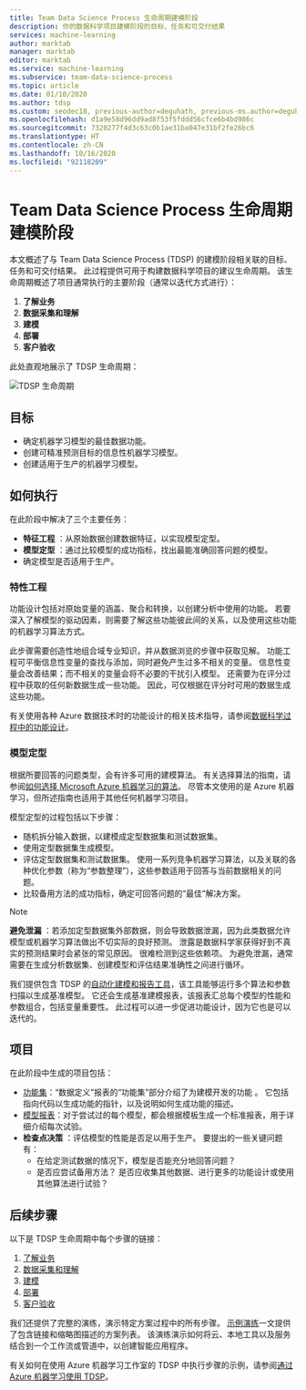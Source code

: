 ```yaml
---
title: Team Data Science Process 生命周期建模阶段
description: 你的数据科学项目建模阶段的目标、任务和可交付结果
services: machine-learning
author: marktab
manager: marktab
editor: marktab
ms.service: machine-learning
ms.subservice: team-data-science-process
ms.topic: article
ms.date: 01/10/2020
ms.author: tdsp
ms.custom: seodec18, previous-author=deguhath, previous-ms.author=deguhath
ms.openlocfilehash: d1a9e58d96dd9ad8f53f5fddd56cfce6b4bd986c
ms.sourcegitcommit: 7320277f4d3c63c0b1ae31ba047e31bf2fe26bc6
ms.translationtype: HT
ms.contentlocale: zh-CN
ms.lasthandoff: 10/16/2020
ms.locfileid: "92118209"
---
```

# <a name="modeling-stage-of-the-team-data-science-process-lifecycle"></a>Team Data Science Process 生命周期建模阶段

本文概述了与 Team Data Science Process (TDSP) 的建模阶段相关联的目标、任务和可交付结果。 此过程提供可用于构建数据科学项目的建议生命周期。 该生命周期概述了项目通常执行的主要阶段（通常以迭代方式进行）：

   1. **了解业务**
   2. **数据采集和理解**
   3. **建模**
   4. **部署**
   5. **客户验收**

此处直观地展示了 TDSP 生命周期：

![TDSP 生命周期](./media/lifecycle/tdsp-lifecycle2.png) 


## <a name="goals"></a>目标
* 确定机器学习模型的最佳数据功能。
* 创建可精准预测目标的信息性机器学习模型。
* 创建适用于生产的机器学习模型。

## <a name="how-to-do-it"></a>如何执行
在此阶段中解决了三个主要任务：

  * **特征工程** ：从原始数据创建数据特征，以实现模型定型。
  * **模型定型** ：通过比较模型的成功指标，找出最能准确回答问题的模型。
  * 确定模型是否适用于生产。

### <a name="feature-engineering"></a>特性工程
功能设计包括对原始变量的涵盖、聚合和转换，以创建分析中使用的功能。 若要深入了解模型的驱动因素，则需要了解这些功能彼此间的关系，以及使用这些功能的机器学习算法方式。 

此步骤需要创造性地组合域专业知识，并从数据浏览的步骤中获取见解。 功能工程可平衡信息性变量的查找与添加，同时避免产生过多不相关的变量。 信息性变量会改善结果；而不相关的变量会将不必要的干扰引入模型。 还需要为在评分过程中获取的任何新数据生成一些功能。 因此，可仅根据在评分时可用的数据生成这些功能。 

有关使用各种 Azure 数据技术时的功能设计的相关技术指导，请参阅[数据科学过程中的功能设计](create-features.md)。 

### <a name="model-training"></a>模型定型
根据所要回答的问题类型，会有许多可用的建模算法。 有关选择算法的指南，请参阅[如何选择 Microsoft Azure 机器学习的算法](../how-to-select-algorithms.md)。 尽管本文使用的是 Azure 机器学习，但所述指南也适用于其他任何机器学习项目。 

模型定型的过程包括以下步骤： 

   * 随机拆分输入数据，以建模成定型数据集和测试数据集。
   * 使用定型数据集生成模型。
   * 评估定型数据集和测试数据集。 使用一系列竞争机器学习算法，以及关联的各种优化参数（称为“参数整理”），这些参数适用于回答与当前数据相关的问题。
   * 比较备用方法的成功指标，确定可回答问题的“最佳”解决方案。

> [!NOTE]
> **避免泄漏** ：若添加定型数据集外部数据，则会导致数据泄漏，因为此类数据允许模型或机器学习算法做出不切实际的良好预测。 泄露是数据科学家获得好到不真实的预测结果时会紧张的常见原因。 很难检测到这些依赖项。 为避免泄漏，通常需要在生成分析数据集、创建模型和评估结果准确性之间进行循环。 
> 
> 

我们提供包含 TDSP 的[自动化建模和报告工具](https://github.com/Azure/Azure-TDSP-Utilities/blob/master/DataScienceUtilities/Modeling)，该工具能够运行多个算法和参数扫描以生成基准模型。 它还会生成基准建模报表，该报表汇总每个模型的性能和参数组合，包括变量重要性。 此过程可以进一步促进功能设计，因为它也是可以迭代的。 

## <a name="artifacts"></a>项目
在此阶段中生成的项目包括：

   * [功能集](https://github.com/Azure/Azure-TDSP-ProjectTemplate/blob/master/Docs/Data_Report/Data%20Defintion.md)：“数据定义”报表的“功能集”部分介绍了为建模开发的功能 。 它包括指向代码以生成功能的指针，以及说明如何生成功能的描述。
   * [模型报表](https://github.com/Azure/Azure-TDSP-ProjectTemplate/blob/master/Docs/Model/Model%201/Model%20Report.md)：对于尝试过的每个模型，都会根据模板生成一个标准报表，用于详细介绍每次试验。
   * **检查点决策** ：评估模型的性能是否足以用于生产。 要提出的一些关键问题有：
     * 在给定测试数据的情况下，模型是否能充分地回答问题？ 
     * 是否应尝试备用方法？ 是否应收集其他数据、进行更多的功能设计或使用其他算法进行试验？

## <a name="next-steps"></a>后续步骤

以下是 TDSP 生命周期中每个步骤的链接：

   1. [了解业务](lifecycle-business-understanding.md)
   2. [数据采集和理解](lifecycle-data.md)
   3. [建模](lifecycle-modeling.md)
   4. [部署](lifecycle-deployment.md)
   5. [客户验收](lifecycle-acceptance.md)

我们还提供了完整的演练，演示特定方案过程中的所有步骤。 [示例演练](walkthroughs.md)一文提供了包含链接和缩略图描述的方案列表。 该演练演示如何将云、本地工具以及服务结合到一个工作流或管道中，以创建智能应用程序。 

有关如何在使用 Azure 机器学习工作室的 TDSP 中执行步骤的示例，请参阅[通过 Azure 机器学习使用 TDSP](/machine-learning/team-data-science-process/)。 
